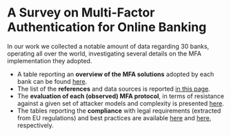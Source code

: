 # A Survey on Multi-Factor Authentication for Online Banking

In our work we collected a notable amount of data regarding 30 banks, operating all over the world, investigating several details on the MFA implementation they adopted.
<br/>

 - A table reporting an **overview of the MFA solutions** adopted by each bank can be found [here](survey-table).
 - The list of the **references** and data sources is reported [in this page](sources-list).
 - The **evaluation of each (observed) MFA protocol**, in terms of resistance against a given set of attacker models and complexity is presented [here](mfa-protocols-evaluation).
 - The tables reporting the **compliance** with legal requirements (extracted from EU regulations) and best practices are available [here](requirements-evaluation) and [here](best-practices-evaluation), respectively.